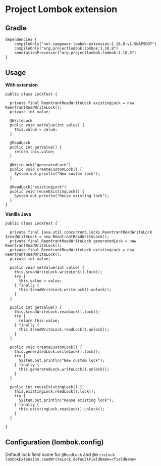 # Project Lombok extension

## Gradle
    dependencies {
        compileOnly("net.sympower:lombok-extension:1.18.8-v1-SNAPSHOT")
        compileOnly("org.projectlombok:lombok:1.18.8")
        annotationProcessor("org.projectlombok:lombok:1.18.8")
    }

## Usage
**With extension**

    public class LockTest {
      
      private final ReentrantReadWriteLock existingLock = new ReentrantReadWriteLock();
      private int value;
    
      @WriteLock
      public void setValue(int value) {
        this.value = value;
      }
       
      @ReadLock 
      public int getValue() {
        return this.value;
      }
      
      @WriteLock("generatedLock")
      public void createCustomLock() {
        System.out.println("New custom lock");
      }
      
      @ReadLock("existingLock")
      public void reuseExistingLock() {
        System.out.println("Reuse existing lock");
      }
    }

**Vanilla Java**

    public class LockTest {
      
      private final java.util.concurrent.locks.ReentrantReadWriteLock $readWriteLock = new ReentrantReadWriteLock();
      private final ReentrantReadWriteLock generatedLock = new ReentrantReadWriteLock();  
      private final ReentrantReadWriteLock existingLock = new ReentrantReadWriteLock();  
      private int value;
        
      public void setValue(int value) {
        this.$readWriteLock.writeLock().lock();  
        try {
          this.value = value;
        } finally {
          this.$readWriteLock.writeLock().unlock();
        }
      }
      
      public int getValue() {
        this.$readWriteLock.readLock().lock();
        try {
          return this.value;
        } finally {
          this.$readWriteLock.readLock().unlock();
        }
      }
      
      public void createCustomLock() {
        this.generatedLock.writeLock().lock();  
        try {
          System.out.println("New custom lock");
        } finally {
          this.generatedLock.writeLock().unlock();
        }
      }
      
      public int reuseExistingLock() {
        this.existingLock.readLock().lock();
        try {
          System.out.println("Reuse existing lock");
        } finally {
          this.existingLock.readLock().unlock();
        }
      }
      
    }

## Configuration (lombok.config)
Default lock field name for `@ReadLock` and `@WriteLock`
`lombokExtension.readWriteLock.defaultFieldName=<fieldName>`